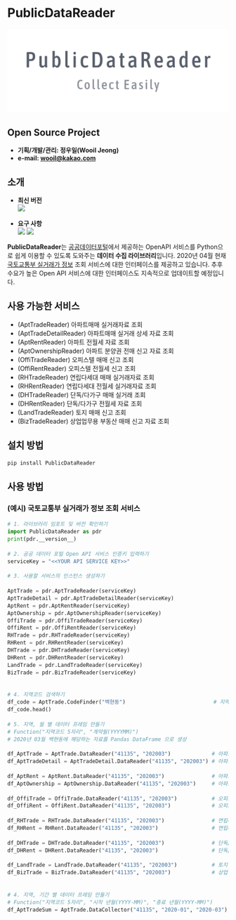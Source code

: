 # PublicDataReader

![PNG](./img_logo.png)


## Open Source Project

- **기획/개발/관리: 정우일(Wooil Jeong)**
- **e-mail: wooil@kakao.com**


## 소개

- **최신 버전**  
![](https://img.shields.io/badge/PublicDataReader-0.1.1-blue.svg)  

- **요구 사항**  
![](https://img.shields.io/badge/Python-3.7.4-yellow.svg) ![](https://img.shields.io/badge/Pandas-0.25.3-red.svg)

**PublicDataReader**는 [공공데이터포털](https://data.go.kr)에서 제공하는 OpenAPI 서비스를 Python으로 쉽게 이용할 수 있도록 도와주는 **데이터 수집 라이브러리**입니다. 2020년 04월 현재 [국토교통부 실거래가 정보](https://www.data.go.kr/dataset/3050988/openapi.do) 조회 서비스에 대한 인터페이스를 제공하고 있습니다. 추후 수요가 높은 Open API 서비스에 대한 인터페이스도 지속적으로 업데이트할 예정입니다.

## 사용 가능한 서비스

- (AptTradeReader) 아파트매매 실거래자료 조회
- (AptTradeDetailReader) 아파트매매 실거래 상세 자료 조회
- (AptRentReader) 아파트 전월세 자료 조회
- (AptOwnershipReader) 아파트 분양권 전매 신고 자료 조회
- (OffiTradeReader) 오피스텔 매매 신고 조회
- (OffiRentReader) 오피스텔 전월세 신고 조회
- (RHTradeReader) 연립다세대 매매 실거래자료 조회
- (RHRentReader) 연립다세대 전월세 실거래자료 조회
- (DHTradeReader) 단독/다가구 매매 실거래 조회
- (DHRentReader) 단독/다가구 전월세 자료 조회
- (LandTradeReader) 토지 매매 신고 조회
- (BizTradeReader) 상업업무용 부동산 매매 신고 자료 조회



## 설치 방법

```bash
pip install PublicDataReader
```

## 사용 방법
### (예시) 국토교통부 실거래가 정보 조회 서비스

```python
# 1. 라이브러리 임포트 및 버전 확인하기
import PublicDataReader as pdr
print(pdr.__version__)

# 2. 공공 데이터 포털 Open API 서비스 인증키 입력하기
serviceKey = "<<YOUR API SERVICE KEY>>"

# 3. 사용할 서비스의 인스턴스 생성하기

AptTrade = pdr.AptTradeReader(serviceKey)
AptTradeDetail = pdr.AptTradeDetailReader(serviceKey)
AptRent = pdr.AptRentReader(serviceKey)
AptOwnership = pdr.AptOwnershipReader(serviceKey)
OffiTrade = pdr.OffiTradeReader(serviceKey)
OffiRent = pdr.OffiRentReader(serviceKey)
RHTrade = pdr.RHTradeReader(serviceKey)
RHRent = pdr.RHRentReader(serviceKey)
DHTrade = pdr.DHTradeReader(serviceKey)
DHRent = pdr.DHRentReader(serviceKey)
LandTrade = pdr.LandTradeReader(serviceKey)
BizTrade = pdr.BizTradeReader(serviceKey)


# 4. 지역코드 검색하기
df_code = AptTrade.CodeFinder("백현동")                            # 지역코드 : 41135
df_code.head()

# 5. 지역, 월 별 데이터 프레임 만들기
# Function("지역코드 5자리", "계약월(YYYYMM)")
# 2020년 03월 백현동에 해당하는 자료를 Pandas DataFrame 으로 생성

df_AptTrade = AptTrade.DataReader("41135", "202003")             # 아파트매매 실거래자료 조회
df_AptTradeDetail = AptTradeDetail.DataReader("41135", "202003") # 아파트매매 실거래 상세 자료 조회

df_AptRent = AptRent.DataReader("41135", "202003")               # 아파트 전월세 자료 조회
df_AptOwnership = AptOwnership.DataReader("41135", "202003")     # 아파트 분양권전매 신고 자료 조회

df_OffiTrade = OffiTrade.DataReader("41135", "202003")           # 오피스텔 매매 신고 조회
df_OffiRent = OffiRent.DataReader("41135", "202003")             # 오피스텔 전월세 신고 조회

df_RHTrade = RHTrade.DataReader("41135", "202003")               # 연립다세대 매매 실거래자료 조회
df_RHRent = RHRent.DataReader("41135", "202003")                 # 연립다세대 전월세 실거래자료 조회

df_DHTrade = DHTrade.DataReader("41135", "202003")               # 단독/다가구 매매 실거래 조회
df_DHRent = DHRent.DataReader("41135", "202003")                 # 단독/다가구 전월세 자료 조회

df_LandTrade = LandTrade.DataReader("41135", "202003")           # 토지 매매 신고 조회
df_BizTrade = BizTrade.DataReader("41135", "202003")             # 상업업무용 부동산 매매 신고 자료 조회


# 4. 지역, 기간 별 데이터 프레임 만들기
# Function("지역코드 5자리", "시작 년월(YYYY-MM)", "종료 년월(YYYY-MM)")
df_AptTradeSum = AptTrade.DataCollector("41135", "2020-01", "2020-03")   # 기타 서비스 함수 동일

```